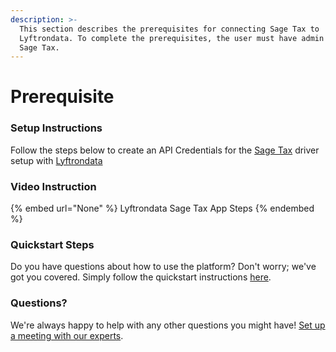 ```yaml
---
description: >-
  This section describes the prerequisites for connecting Sage Tax to
  Lyftrondata. To complete the prerequisites, the user must have admin access to
  Sage Tax.
---
```


# Prerequisite

<mark style="color:blue;"></mark>

### Setup Instructions

Follow the steps below to create an API Credentials for the [Sage Tax](None) driver setup with [Lyftrondata](https://www.lyftrondata.com)

### Video Instruction

{% embed url="None" %}
Lyftrondata Sage Tax App Steps
{% endembed %}

### Quickstart Steps

Do you have questions about how to use the platform? Don't worry; we've got you covered. Simply follow the quickstart instructions [here](README.md).

### Questions? <a href="#questions" id="questions"></a>

We're always happy to help with any other questions you might have! [Set up a meeting with our experts](https://www.lyftrondata.com/book-a-meeting/).

